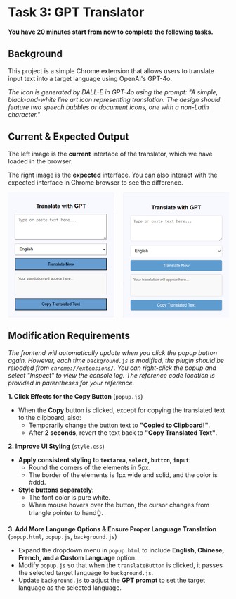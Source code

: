 # Task 3: GPT Translator

**You have 20 minutes start from now to complete the following tasks.**

## Background

This project is a simple Chrome extension that allows users to translate input text into a target language using OpenAI's GPT-4o.

*The icon is generated by DALL-E in GPT-4o using the prompt: "A simple, black-and-white line art icon representing translation. The design should feature two speech bubbles or document icons, one with a non-Latin character."*

## Current & Expected Output

The left image is the **current** interface of the translator, which we have loaded in the browser.

The right image is the **expected** interface. You can also interact with the expected interface in Chrome browser to see the difference.

<div style="display: flex; justify-content: space-between;">
    <img src="images/translator_old.png" alt="Old Translator" style="width: 48%;">
    <img src="images/translator_new.png" alt="New Translator" style="width: 48%;">
</div>  

## Modification Requirements

*The frontend will automatically update when you click the popup button again. However, each time `background.js` is modified, the plugin should be reloaded from `chrome://extensions/`. You can right-click the popup and select "Inspect" to view the console log. The reference code location is provided in parentheses for your reference.*

**1. Click Effects for the Copy Button** (`popup.js`)
- When the **Copy** button is clicked, except for copying the translated text to the clipboard, also:
  - Temporarily change the button text to **"Copied to Clipboard!"**.  
  - After **2 seconds**, revert the text back to **"Copy Translated Text"**.

**2. Improve UI Styling** (`style.css`)
- **Apply consistent styling to `textarea`, `select`, `button`, `input`**:  
  - Round the corners of the elements in 5px.
  - The border of the elements is 1px wide and solid, and the color is #ddd.
- **Style buttons separately**:  
  - The font color is pure white.
  - When mouse hovers over the button, the cursor changes from triangle pointer to hand👆.

**3. Add More Language Options & Ensure Proper Language Translation** (`popup.html`, `popup.js`, `background.js`)
- Expand the dropdown menu in `popup.html` to include **English, Chinese, French, and a Custom Language** option.
- Modify `popup.js` so that when the `translateButton` is clicked, it passes the selected target language to `background.js`.
- Update `background.js` to adjust the **GPT prompt** to set the target language as the selected language.